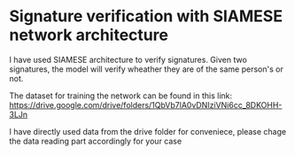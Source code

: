 # Signature verification with SIAMESE network architecture

I have used SIAMESE architecture to verify signatures. Given two signatures, the model will verify wheather they are of the same person's or not. 

The dataset for training the network can be found in this link: https://drive.google.com/drive/folders/1QbVb7lA0vDNIziVNi6cc_8DKOHH-3LJn

I have directly used data from the drive folder for conveniece, please chage the data reading part accordingly for your case
